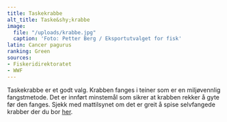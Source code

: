 ```yaml
---
title: Taskekrabbe
alt_title: Taske&shy;krabbe
image:
  file: "/uploads/krabbe.jpg"
  caption: 'Foto: Petter Berg / Eksportutvalget for fisk'
latin: Cancer pagurus
ranking: Green
sources:
- Fiskeridirektoratet
- WWF
---
```


Taskekrabbe er et godt valg. Krabben fanges i teiner som er en miljøvennlig fangstmetode. Det er innført minstemål som sikrer at krabben rekker å gyte før den fanges. Sjekk med mattilsynet om det er greit å spise selvfangede krabber der du bor <a href="www.matportalen.no/matvaregrupper/tema/fisk_og_skalldyr/oversikt_over_havner_fjorder_og_innsjoer_med_forurensning">her</a>.
